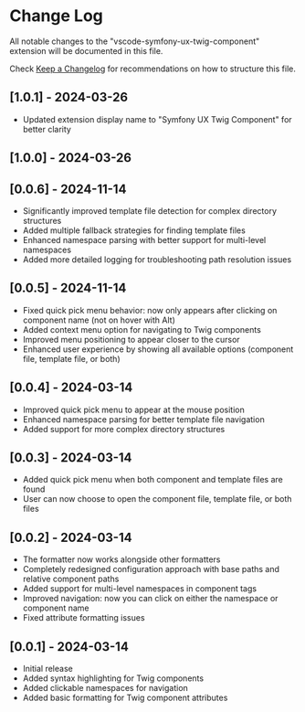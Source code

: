 # Change Log

All notable changes to the "vscode-symfony-ux-twig-component" extension will be documented in this file.

Check [Keep a Changelog](http://keepachangelog.com/) for recommendations on how to structure this file.

## [1.0.1] - 2024-03-26

- Updated extension display name to "Symfony UX Twig Component" for better clarity

## [1.0.0] - 2024-03-26

## [0.0.6] - 2024-11-14

- Significantly improved template file detection for complex directory structures
- Added multiple fallback strategies for finding template files
- Enhanced namespace parsing with better support for multi-level namespaces
- Added more detailed logging for troubleshooting path resolution issues

## [0.0.5] - 2024-11-14

- Fixed quick pick menu behavior: now only appears after clicking on component name (not on hover with Alt)
- Added context menu option for navigating to Twig components
- Improved menu positioning to appear closer to the cursor
- Enhanced user experience by showing all available options (component file, template file, or both)

## [0.0.4] - 2024-03-14

- Improved quick pick menu to appear at the mouse position
- Enhanced namespace parsing for better template file navigation
- Added support for more complex directory structures

## [0.0.3] - 2024-03-14

- Added quick pick menu when both component and template files are found
- User can now choose to open the component file, template file, or both files

## [0.0.2] - 2024-03-14

- The formatter now works alongside other formatters
- Completely redesigned configuration approach with base paths and relative component paths
- Added support for multi-level namespaces in component tags
- Improved navigation: now you can click on either the namespace or component name
- Fixed attribute formatting issues

## [0.0.1] - 2024-03-14

- Initial release
- Added syntax highlighting for Twig components
- Added clickable namespaces for navigation
- Added basic formatting for Twig component attributes
